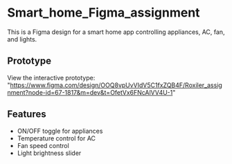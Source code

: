 # Smart_home_Figma_assignment

This is a Figma design for a smart home app controlling appliances, AC, fan, and lights.

## Prototype
View the interactive prototype: "https://www.figma.com/design/OOQ8vpUvVIdV5C1fxZQB4F/Roxiler_assignment?node-id=67-1817&m=dev&t=OfetVx6FNcAlVV4U-1"

## Features
- ON/OFF toggle for appliances
- Temperature control for AC 
- Fan speed control 
- Light brightness slider 
